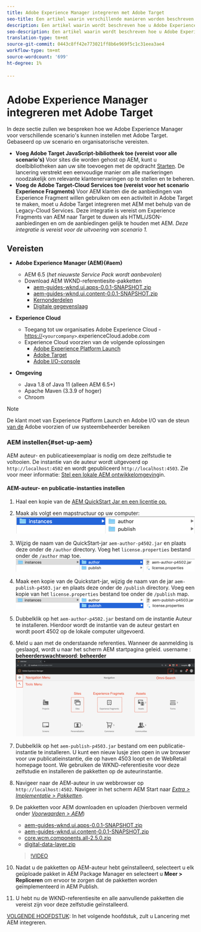 ```yaml
---
title: Adobe Experience Manager integreren met Adobe Target
seo-title: Een artikel waarin verschillende manieren worden beschreven om Adobe Experience Manager(AEM) met Adobe Target te integreren voor het leveren van gepersonaliseerde inhoud.
description: Een artikel waarin wordt beschreven hoe u Adobe Experience Manager voor verschillende scenario's kunt instellen met Adobe Target.
seo-description: Een artikel waarin wordt beschreven hoe u Adobe Experience Manager voor verschillende scenario's kunt instellen met Adobe Target.
translation-type: tm+mt
source-git-commit: 0443c8ff42e773021ff8b6e969f5c1c31eea3ae4
workflow-type: tm+mt
source-wordcount: '699'
ht-degree: 1%

---
```



# Adobe Experience Manager integreren met Adobe Target

In deze sectie zullen we bespreken hoe we Adobe Experience Manager voor verschillende scenario&#39;s kunnen instellen met Adobe Target. Gebaseerd op uw scenario en organisatorische vereisten.

* **Voeg Adobe Target JavaScript-bibliotheek toe (vereist voor alle scenario&#39;s)** Voor sites die worden gehost op AEM, kunt u doelbibliotheken aan uw site toevoegen met de opdracht [Starten](https://docs.adobe.com/content/help/en/launch/using/overview.html). De lancering verstrekt een eenvoudige manier om alle markeringen noodzakelijk om relevante klantenervaringen op te stellen en te beheren.
* **Voeg de Adobe Target-Cloud Services toe (vereist voor het scenario Experience Fragments)** Voor AEM klanten die de aanbiedingen van Experience Fragment willen gebruiken om een activiteit in Adobe Target te maken, moet u Adobe Target integreren met AEM met behulp van de Legacy-Cloud Services. Deze integratie is vereist om Experience Fragments van AEM naar Target te duwen als HTML/JSON-aanbiedingen en om de aanbiedingen gelijk te houden met AEM. 
*Deze integratie is vereist voor de uitvoering van scenario 1.*

## Vereisten

* **Adobe Experience Manager (AEM){#aem}**
   * AEM 6.5 (*het nieuwste Service Pack wordt aanbevolen*)
   * Download AEM WKND-referentiesite-pakketten
      * [aem-guides-wknd.ui.apps-0.0.1-SNAPSHOT.zip](https://github.com/adobe/aem-guides-wknd/releases/download/archetype-18.1/aem-guides-wknd.ui.apps-0.0.1-SNAPSHOT.zip)
      * [aem-guides-wknd.ui.content-0.0.1-SNAPSHOT.zip](https://github.com/adobe/aem-guides-wknd/releases/download/archetype-18.1/aem-guides-wknd.ui.content-0.0.1-SNAPSHOT.zip)
      * [Kernonderdelen](https://github.com/adobe/aem-core-wcm-components/releases/download/core.wcm.components.reactor-2.5.0/core.wcm.components.all-2.5.0.zip)
      * [Digitale gegevenslaag](assets/implementation/digital-data-layer.zip)

* **Experience Cloud**
   * Toegang tot uw organisaties Adobe Experience Cloud - <https://>`<yourcompany>`.experienceCloud.adobe.com
   * Experience Cloud voorzien van de volgende oplossingen
      * [Adobe Experience Platform Launch](https://experiencecloud.adobe.com)
      * [Adobe Target](https://experiencecloud.adobe.com)
      * [Adobe I/O-console](https://console.adobe.io)

* **Omgeving**
   * Java 1.8 of Java 11 (alleen AEM 6.5+)
   * Apache Maven (3.3.9 of hoger)
   * Chroom

>[!NOTE]
>
> De klant moet van Experience Platform Launch en Adobe I/O van de steun [van de](https://helpx.adobe.com/nl/contact/enterprise-support.ec.html) Adobe voorzien of uw systeembeheerder bereiken

### AEM instellen{#set-up-aem}

AEM auteur- en publicatieexemplaar is nodig om deze zelfstudie te voltooien. De instantie van de auteur wordt uitgevoerd op `http://localhost:4502` en wordt gepubliceerd `http://localhost:4503`. Zie voor meer informatie: [Stel een lokale AEM ontwikkelomgeving](https://helpx.adobe.com/experience-manager/kt/platform-repository/using/local-aem-dev-environment-article-setup.html)in.

#### AEM-auteur- en publicatie-instanties instellen

1. Haal een kopie van de [AEM QuickStart Jar en een licentie op.](https://helpx.adobe.com/experience-manager/6-5/sites/deploying/using/deploy.html#GettingtheSoftware)
2. Maak als volgt een mapstructuur op uw computer:
   ![Mapstructuur](assets/implementation/aem-setup-1.png)
3. Wijzig de naam van de QuickStart-jar `aem-author-p4502.jar` en plaats deze onder de `/author` directory. Voeg het `license.properties` bestand onder de `/author` map toe.
   ![Instantie AEM-auteur](assets/implementation/aem-setup-author.png)
4. Maak een kopie van de Quickstart-jar, wijzig de naam van de jar `aem-publish-p4503.jar` en plaats deze onder de `/publish` directory. Voeg een kopie van het `license.properties` bestand toe onder de `/publish` map.
   ![AEM-publicatie-instantie](assets/implementation/aem-setup-publish.png)
5. Dubbelklik op het `aem-author-p4502.jar` bestand om de instantie Auteur te installeren. Hierdoor wordt de instantie van de auteur gestart en wordt poort 4502 op de lokale computer uitgevoerd.
6. Meld u aan met de onderstaande referenties. Wanneer de aanmelding is geslaagd, wordt u naar het scherm AEM startpagina geleid.
username : **beheerderswachtwoord**: **beheerder**
   ![AEM-publicatie-instantie](assets/implementation/aem-author-home-page.png)
7. Dubbelklik op het `aem-publish-p4503.jar` bestand om een publicatie-instantie te installeren. U kunt een nieuw lusje zien open in uw browser voor uw publicatieinstantie, die op haven 4503 loopt en de WebRetail homepage toont. We gebruiken de WKND-referentiesite voor deze zelfstudie en installeren de pakketten op de auteurinstantie.
8. Navigeer naar de AEM-auteur in uw webbrowser op `http://localhost:4502`. Navigeer in het scherm AEM Start naar *[Extra > Implementatie > Pakketten](http://localhost:4502/crx/packmgr/index.jsp)*.
9. De pakketten voor AEM downloaden en uploaden (hierboven vermeld onder *[Voorwaarden > AEM](#aem)*)
   * [aem-guides-wknd.ui.apps-0.0.1-SNAPSHOT.zip](https://github.com/adobe/aem-guides-wknd/releases/download/archetype-18.1/aem-guides-wknd.ui.apps-0.0.1-SNAPSHOT.zip)
   * [aem-guides-wknd.ui.content-0.0.1-SNAPSHOT.zip](https://github.com/adobe/aem-guides-wknd/releases/download/archetype-18.1/aem-guides-wknd.ui.content-0.0.1-SNAPSHOT.zip)
   * [core.wcm.components.all-2.5.0.zip](https://github.com/adobe/aem-core-wcm-components/releases/download/core.wcm.components.reactor-2.5.0/core.wcm.components.all-2.5.0.zip)
   * [digital-data-layer.zip](assets/implementation/digital-data-layer.zip)

   >[!VIDEO](https://video.tv.adobe.com/v/28377?quality=12&learn=on)
10. Nadat u de pakketten op AEM-auteur hebt geïnstalleerd, selecteert u elk geüploade pakket in AEM Package Manager en selecteert u **Meer > Repliceren** om ervoor te zorgen dat de pakketten worden geïmplementeerd in AEM Publish.
11. U hebt nu de WKND-referentiesite en alle aanvullende pakketten die vereist zijn voor deze zelfstudie geïnstalleerd.

[VOLGENDE HOOFDSTUK](./using-launch-adobe-io.md): In het volgende hoofdstuk, zult u Lancering met AEM integreren.
